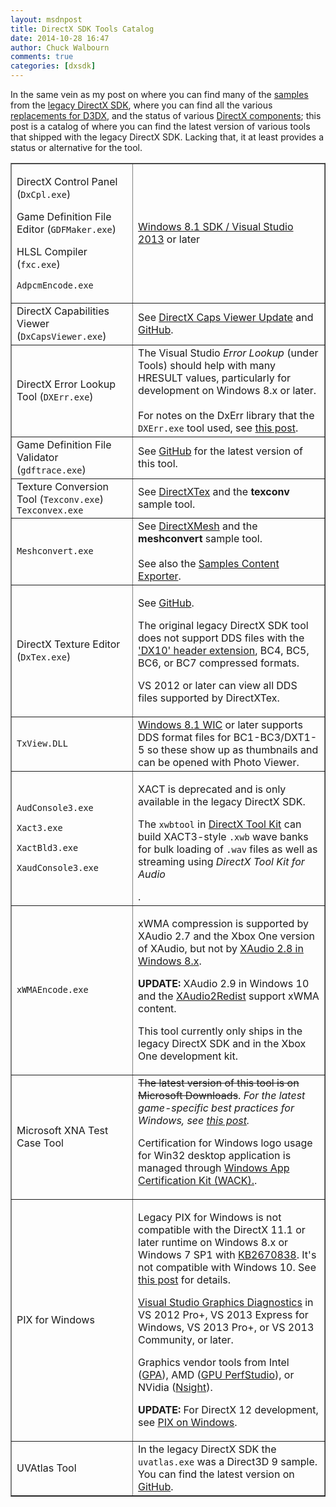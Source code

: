 ```yaml
---
layout: msdnpost
title: DirectX SDK Tools Catalog
date: 2014-10-28 16:47
author: Chuck Walbourn
comments: true
categories: [dxsdk]
---
```

In the same vein as my post on where you can find many of the <a href="https://walbourn.github.io/directx-sdk-samples-catalog/">samples</a> from the <a href="https://docs.microsoft.com/en-us/windows/win32/directx-sdk--august-2009-">legacy DirectX SDK</a>, where you can find all the various <a href="https://walbourn.github.io/living-without-d3dx/">replacements for D3DX</a>, and the status of various <a href="https://walbourn.github.io/directx-sdks-of-a-certain-age/">DirectX components</a>; this post is a catalog of where you can find the latest version of various tools that shipped with the legacy DirectX SDK. Lacking that, it at least provides a status or alternative for the tool.
<!--more-->

<table border="1">
<tbody>
<tr>
<td>
<p>DirectX Control Panel (<code>DxCpl.exe</code>)</p>
<p>Game Definition File Editor (<code>GDFMaker.exe</code>)</p>
<p>HLSL Compiler (<code>fxc.exe</code>)</p>
<p><code>AdpcmEncode.exe</code></p></td>
<td><a href="https://walbourn.github.io/visual-studio-2013-and-windows-8-1-sdk-rtm-are-now-available/">Windows 8.1 SDK / Visual Studio 2013</a> or later</td>
</tr>
<tr>
<td>DirectX Capabilities Viewer (<code>DxCapsViewer.exe</code>)</td>
<td>See <a href="https://walbourn.github.io/directx-caps-viewer-update/">DirectX Caps Viewer Update</a> and <a href="https://github.com/microsoft/DxCapsViewer">GitHub</a>.</td>
</tr>
<tr>
<td>DirectX Error Lookup Tool (<code>DXErr.exe</code>)</td>
<td>The Visual Studio<em> Error Lookup</em> (under Tools) should help with many HRESULT values, particularly for development on Windows 8.x or later.<br />
<br />
For notes on the DxErr library that the <code>DXErr.exe</code> tool used, see <a href="https://walbourn.github.io/wheres-dxerr-lib/">this post</a>.</td>
</tr>
<tr>
<td>Game Definition File Validator (<code>gdftrace.exe</code>)</td>
<td>See <a href="https://github.com/walbourn/directx-sdk-samples/tree/main/GDFTrace">GitHub</a> for the latest version of this tool.</td>
</tr>
<tr>
<td>Texture Conversion Tool (<code>Texconv.exe</code>)
<code>Texconvex.exe</code></td>
<td>See <a href="http://go.microsoft.com/fwlink/?LinkId=248926">DirectXTex</a> and the <b>texconv</b> sample tool.</td>
</tr>
<tr>
<td><code>Meshconvert.exe</code></td>
<td>See <a href="http://go.microsoft.com/fwlink/?LinkID=324981">DirectXMesh</a> and the <b>meshconvert</b> sample tool.<br />
<br />
See also the <a href="https://aka.ms/dxsdkcontentexporter">Samples Content Exporter</a>.</td>
</tr>
<tr>
<td>DirectX Texture Editor (<code>DxTex.exe</code>)</td>
<td><p>See <a href="https://github.com/walbourn/dxtex">GitHub</a>.</p>
<p>The original legacy DirectX SDK tool does not support DDS files with the <a href="https://walbourn.github.io/the-dds-file-format-lives/">'DX10' header extension</a>, BC4, BC5, BC6, or BC7 compressed formats.</p>
<p>VS 2012 or later can view all DDS files supported by DirectXTex.</p></td>
</tr>
<tr>
<td><code>TxView.DLL</code></td>
<td><a href="https://docs.microsoft.com/en-us/windows/desktop/wic/what-s-new-in-wic-for-windows-8-1">Windows 8.1 WIC</a> or later supports DDS format files for BC1-BC3/DXT1-5 so these show up as thumbnails and can be opened with Photo Viewer.</td>
</tr>
<tr>
<td><p><code>AudConsole3.exe</code></p>
<p><code>Xact3.exe</code></p>
<p><code>XactBld3.exe</code></p>
<p><code>XaudConsole3.exe</code></p></td>
<td><p>XACT is deprecated and is only available in the legacy DirectX SDK.</p>
<p>The <code>xwbtool</code> in <a href="http://go.microsoft.com/fwlink/?LinkId=248929">DirectX Tool Kit</a> can build XACT3-style <code>.xwb</code> wave banks for bulk loading of <code>.wav</code> files as well as streaming using <em>DirectX Tool Kit for Audio</em></p>.</td>
</tr>
<tr>
<td><code>xWMAEncode.exe</code></td>
<td><p>xWMA compression is supported by XAudio 2.7 and the Xbox One version of XAudio, but not by <a href="https://walbourn.github.io/xaudio2-and-windows-8/">XAudio 2.8 in Windows 8.x</a>.</p>
<p><b>UPDATE:</b> XAudio 2.9 in Windows 10 and the <a href="https://aka.ms/xaudio2redist">XAudio2Redist</a> support xWMA content.</p>
<p>This tool currently only ships in the legacy DirectX SDK and in the Xbox One development kit.</p></td>
</tr>
<tr>
<td>Microsoft XNA Test Case Tool</td>
<td><strike>The latest version of this tool is on Microsoft Downloads</strike>. <em>For the latest game-specific best practices for Windows, see <a href="https://walbourn.github.io/desktop-games-on-windows-8-x">this post</a>.</em>

Certification for Windows logo usage for Win32 desktop application is managed through <a href="https://docs.microsoft.com/en-us/windows/desktop/win_cert/certification-requirements-for-windows-desktop-apps">Windows App Certification Kit (WACK).</a>.</td>
</tr>
<tr>
<td>PIX for Windows</td>
<td><p>Legacy PIX for Windows is not compatible with the DirectX 11.1 or later runtime on Windows 8.x or Windows 7 SP1 with <a href="http://support.microsoft.com/kb/2670838">KB2670838</a>. It's not compatible with Windows 10. See <a href="https://walbourn.github.io/directx-11-1-and-windows-7-update/">this post</a> for details.</p>
<p><a href="https://docs.microsoft.com/en-us/visualstudio/debugger/overview-of-visual-studio-graphics-diagnostics">Visual Studio Graphics Diagnostics</a> in VS 2012 Pro+, VS 2013 Express for Windows, VS 2013 Pro+, or VS 2013 Community, or later.</p>
<p></p>
<p>Graphics vendor tools from Intel (<a href="http://www.intel.com/software/gpa">GPA</a>), AMD (<a href="http://developer.amd.com/tools-and-sdks/graphics-development/gpu-perfstudio/">GPU PerfStudio</a>), or NVidia (<a href="https://developer.nvidia.com/nvidia-nsight-visual-studio-edition">Nsight</a>).</p>
<p><b>UPDATE:</b> For DirectX 12 development, see <a href="https://devblogs.microsoft.com/pix/">PIX on Windows</a>.</p></td>
</tr>
<tr>
<td>UVAtlas Tool</td>
<td>In the legacy DirectX SDK the <code>uvatlas.exe</code> was a Direct3D 9 sample. You can find the latest version on <a href="https://github.com/Microsoft/UVAtlas">GitHub</a>.</td>
</tr>
</tbody>
</table>
